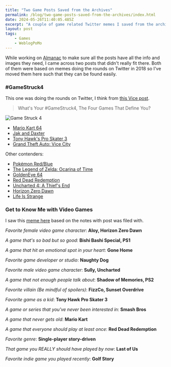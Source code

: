 ```yaml
---
title: "Two Game Posts Saved from the Archives"
permalink: /blog/two-game-posts-saved-from-the-archives/index.html
date: 2024-05-26T11:40:05.485Z
excerpt: "A couple of game related Twitter memes I saved from the archives"
layout: post
tags:
    - Games
    - WeblogPoMo
---
```


While working on [Almanac](/almanac) to make sure all the posts have all the info and images they need, I came across two posts that didn't really fit there. Both of them were based on memes doing the rounds on Twitter in 2018 so I've moved them here such that they can be found easily.

### #GameStruck4

This one was doing the rounds on Twitter, I think from [this Vice post](https://www.vice.com/en/article/j5a4ay/whats-your-gamestruck4-the-four-games-that-define-you).

> What's Your #GameStruck4, The Four Games That Define You?

![Game Struck 4](https://cdn.rknight.me/almanac/game-struck-4.jpg)

- [Mario Kart 64](https://en.wikipedia.org/wiki/Mario_Kart_64)
- [Jak and Daxter](https://en.wikipedia.org/wiki/Jak_and_Daxter)
- [Tony Hawk's Pro Skater 3](https://en.wikipedia.org/wiki/Tony_Hawk%27s_Pro_Skater_3)
- [Grand Theft Auto: Vice City](https://en.wikipedia.org/wiki/Grand_Theft_Auto:_Vice_City)

Other contenders:

- [Pokémon Red/Blue](https://en.wikipedia.org/wiki/Pok%C3%A9mon_Red_and_Blue)
- [The Legend of Zelda: Ocarina of Time](https://en.wikipedia.org/wiki/The_Legend_of_Zelda:_Ocarina_of_Time)
- [GoldenEye 64](https://en.wikipedia.org/wiki/GoldenEye_007_(1997_video_game))
- [Red Dead Redemption](https://en.wikipedia.org/wiki/Red_Dead_Redemption)
- [Uncharted 4: A Thief's End](https://en.wikipedia.org/wiki/Uncharted_4:_A_Thief%27s_End)
- [Horizon Zero Dawn](https://en.wikipedia.org/wiki/Horizon_Zero_Dawn)
- [Life Is Strange](https://en.wikipedia.org/wiki/Life_Is_Strange)

### Get to Know Me with Video Games

I saw this [meme here](https://twitter.com/scott_riley/status/1102608742938488835) based on the notes with post was filed with.

_Favorite female video game character_: **Aloy, Horizon Zero Dawn**

_A game that's so bad but so good_: **Bishi Bashi Special, PS1**

_A game that hit an emotional spot in your heart_: **Gone Home**

_Favorite game developer or studio_: **Naughty Dog**

_Favorite male video game character_: **Sully, Uncharted**

_A game that not enough people talk about_: **Shadow of Memories, PS2**

_Favorite villain (Be mindful of spoilers)_: **FizzCo, Sunset Overdrive**

_Favorite game as a kid_: **Tony Hawk Pro Skater 3**

_A game or series that you've never been interested in_: **Smash Bros**

_A game that never gets old_: **Mario Kart**

_A game that everyone should play at least once_: **Red Dead Redemption**

_Favorite genre_: **Single-player story-driven**

_That game you REALLY should have played by now_: **Last of Us**

_Favorite indie game you played recently_: **Golf Story**